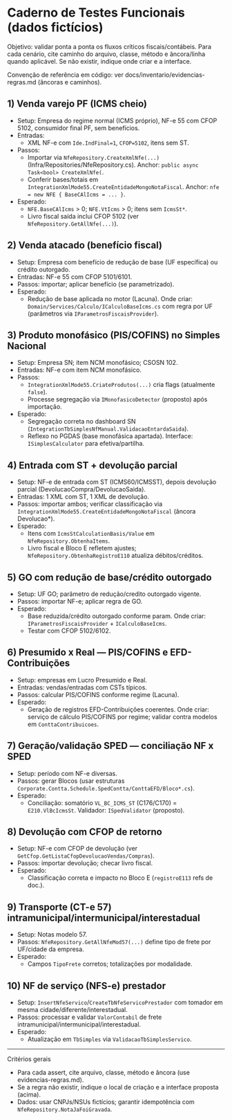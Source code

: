 # Caderno de Testes Funcionais (dados fictícios)

Objetivo: validar ponta a ponta os fluxos críticos fiscais/contábeis. Para cada cenário, cite caminho do arquivo, classe, método e âncora/linha quando aplicável. Se não existir, indique onde criar e a interface.

Convenção de referência em código: ver docs/inventario/evidencias-regras.md (âncoras e caminhos).

## 1) Venda varejo PF (ICMS cheio)
- Setup: Empresa do regime normal (ICMS próprio), NF-e 55 com CFOP 5102, consumidor final PF, sem benefícios.
- Entradas:
  - XML NF-e com `Ide.IndFinal=1`, `CFOP=5102`, itens sem ST.
- Passos:
  - Importar via `NfeRepository.CreateXmlNfe(...)` (Infra/Repositories/NfeRepository.cs). Anchor: `public async Task<bool> CreateXmlNfe(`.
  - Conferir bases/totais em `IntegrationXmlMode55.CreateEntidadeMongoNotaFiscal`. Anchor: `nfe = new NFE { BaseCAlIcms = ... }`.
- Esperado:
  - `NFE.BaseCAlIcms` > 0; `NFE.VtIcms` > 0; itens sem `IcmsSt*`.
  - Livro fiscal saída inclui CFOP 5102 (ver `NfeRepository.GetAllNfe(...)`).

## 2) Venda atacado (benefício fiscal)
- Setup: Empresa com benefício de redução de base (UF específica) ou crédito outorgado.
- Entradas: NF-e 55 com CFOP 5101/6101.
- Passos: importar; aplicar benefício (se parametrizado).
- Esperado:
  - Redução de base aplicada no motor (Lacuna). Onde criar: `Domain/Services/Calculo/ICalculoBaseIcms.cs` com regra por UF (parâmetros via `IParametrosFiscaisProvider`).

## 3) Produto monofásico (PIS/COFINS) no Simples Nacional
- Setup: Empresa SN; item NCM monofásico; CSOSN 102.
- Entradas: NF-e com item NCM monofásico.
- Passos:
  - `IntegrationXmlMode55.CriateProdutos(...)` cria flags (atualmente `false`).
  - Processe segregação via `IMonofasicoDetector` (proposto) após importação.
- Esperado:
  - Segregação correta no dashboard SN (`IntegrationTbSimplesNfManual.ValidacaoEntardaSaida`).
  - Reflexo no PGDAS (base monofásica apartada). Interface: `ISimplesCalculator` para efetiva/partilha.

## 4) Entrada com ST + devolução parcial
- Setup: NF-e de entrada com ST (ICMS60/ICMSST), depois devolução parcial (DevolucaoCompra/DevolucaoSaida).
- Entradas: 1 XML com ST, 1 XML de devolução.
- Passos: importar ambos; verificar classificação via `IntegrationXmlMode55.CreateEntidadeMongoNotaFiscal` (âncora Devolucao*).
- Esperado:
  - Itens com `IcmsStCalculationBasis/Value` em `NfeRepository.ObtenhaItems`.
  - Livro fiscal e Bloco E refletem ajustes; `NfeRepository.ObtenhaRegistroE110` atualiza débitos/créditos.

## 5) GO com redução de base/crédito outorgado
- Setup: UF GO; parâmetro de redução/credito outorgado vigente.
- Passos: importar NF-e; aplicar regra de GO.
- Esperado:
  - Base reduzida/crédito outorgado conforme param. Onde criar: `IParametrosFiscaisProvider` + `ICalculoBaseIcms`.
  - Testar com CFOP 5102/6102.

## 6) Presumido x Real — PIS/COFINS e EFD-Contribuições
- Setup: empresas em Lucro Presumido e Real.
- Entradas: vendas/entradas com CSTs típicos.
- Passos: calcular PIS/COFINS conforme regime (Lacuna).
- Esperado:
  - Geração de registros EFD-Contribuições coerentes. Onde criar: serviço de cálculo PIS/COFINS por regime; validar contra modelos em `ConttaContribuicoes`.

## 7) Geração/validação SPED — conciliação NF x SPED
- Setup: período com NF-e diversas.
- Passos: gerar Blocos (usar estruturas `Corporate.Contta.Schedule.SpedContta/ConttaEFD/Bloco*.cs`).
- Esperado:
  - Conciliação: somatório `VL_BC_ICMS_ST` (C176/C170) = `E210.VlBcIcmsSt`. Validador: `ISpedValidator` (proposto).

## 8) Devolução com CFOP de retorno
- Setup: NF-e com CFOP de devolução (ver `GetCfop.GetListaCfopDevolucaoVendas/Compras`).
- Passos: importar devolução; checar livro fiscal.
- Esperado:
  - Classificação correta e impacto no Bloco E (`registroE113` refs de doc.).

## 9) Transporte (CT-e 57) intramunicipal/intermunicipal/interestadual
- Setup: Notas modelo 57.
- Passos: `NfeRepository.GetAllNfeMod57(...)` define tipo de frete por UF/cidade da empresa.
- Esperado:
  - Campos `TipoFrete` corretos; totalizações por modalidade.

## 10) NF de serviço (NFS-e) prestador
- Setup: `InsertNfeServico`/`CreateTbNfeServicoPrestador` com tomador em mesma cidade/diferente/interestadual.
- Passos: processar e validar `ValorContabil` de frete intramunicipal/intermunicipal/interestadual.
- Esperado:
  - Atualização em `TbSimples` via `ValidacaoTbSimplesServico`.

---

Critérios gerais
- Para cada assert, cite arquivo, classe, método e âncora (use evidencias-regras.md).
- Se a regra não existir, indique o local de criação e a interface proposta (acima).
- Dados: usar CNPJs/NSUs fictícios; garantir idempotência com `NfeRepository.NotaJaFoiGravada`.
